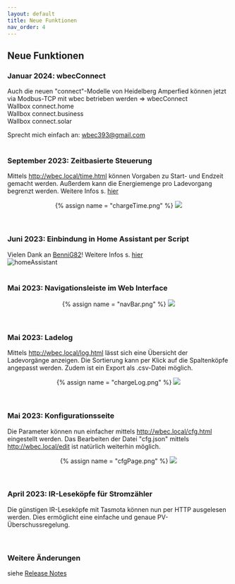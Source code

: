 ```yaml
---
layout: default
title: Neue Funktionen
nav_order: 4
---
```


## Neue Funktionen

### Januar 2024: wbecConnect
Auch die neuen "connect"-Modelle von Heidelberg Amperfied können jetzt via Modbus-TCP mit wbec betrieben werden => wbecConnect  
Wallbox connect.home  
Wallbox connect.business  
Wallbox connect.solar  

Sprecht mich einfach an: [wbec393@gmail.com](mailto:wbec393@gmail.com)
<br><br>

### September 2023: Zeitbasierte Steuerung
Mittels http://wbec.local/time.html können Vorgaben zu Start- und Endzeit gemacht werden. Außerdem kann die Energiemenge pro Ladevorgang begrenzt werden. Weitere Infos s. [hier](https://github.com/steff393/wbec/issues/52)  
<center>
{% assign name = "chargeTime.png" %}
<a href="{{ site.url }}{{ site.imgUrl }}{{ name }}"><img src="{{ site.url }}{{ site.imgUrl }}{{ name }}" width="{{ site.imgSize }}"></a>  
</center> 
<br><br>

### Juni 2023: Einbindung in Home Assistant per Script
Vielen Dank an [BenniG82](https://github.com/BenniG82)! Weitere Infos s. [hier](https://github.com/steff393/wbec/pull/81)  
![homeAssistant](https://user-images.githubusercontent.com/6051664/246666850-ae12515e-87fd-4be7-8ba3-52d9499dfa6e.png) 
<br><br>

### Mai 2023: Navigationsleiste im Web Interface
<center>
{% assign name = "navBar.png" %}
<a href="{{ site.url }}{{ site.imgUrl }}{{ name }}"><img src="{{ site.url }}{{ site.imgUrl }}{{ name }}"></a>  
</center> 
<br><br>

### Mai 2023: Ladelog
Mittels http://wbec.local/log.html lässt sich eine Übersicht der Ladevorgänge anzeigen. Die Sortierung kann per Klick auf die Spaltenköpfe angepasst werden. Zudem ist ein Export als .csv-Datei möglich.  
<center>
{% assign name = "chargeLog.png" %}
<a href="{{ site.url }}{{ site.imgUrl }}{{ name }}"><img src="{{ site.url }}{{ site.imgUrl }}{{ name }}" width="{{ site.imgSize }}"></a>  
</center> 
<br><br>

### Mai 2023: Konfigurationsseite
Die Parameter können nun einfacher mittels http://wbec.local/cfg.html eingestellt werden. Das Bearbeiten der Datei "cfg.json" mittels http://wbec.local/edit ist natürlich weiterhin möglich.  
<center>
{% assign name = "cfgPage.png" %}
<a href="{{ site.url }}{{ site.imgUrl }}{{ name }}"><img src="{{ site.url }}{{ site.imgUrl }}{{ name }}" width="{{ site.imgSize }}"></a>  
</center> 
<br><br>

### April 2023: IR-Leseköpfe für Stromzähler
Die günstigen IR-Leseköpfe mit Tasmota können nun per HTTP ausgelesen werden. Dies ermöglicht eine einfache und genaue PV-Überschussregelung.  
<br><br>

### Weitere Änderungen
siehe [Release Notes](https://github.com/steff393/wbec/releases)
